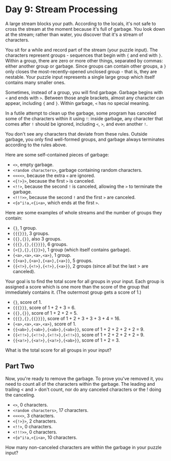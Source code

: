 # Day 9: Stream Processing

A large stream blocks your path.
According to the locals, it's not safe to cross the stream
at the moment because it's full of garbage.
You look down at the stream; rather than water,
you discover that it's a stream of characters.

You sit for a while and record part of the stream (your puzzle input).
The characters represent groups - sequences that begin with `{` and end with `}`.
Within a group, there are zero or more other things,
separated by commas: either another group or garbage.
Since groups can contain other groups, a `}` only closes
the most-recently-opened unclosed group - that is, they are nestable.
Your puzzle input represents a single large
group which itself contains many smaller ones.

Sometimes, instead of a group, you will find garbage.
Garbage begins with `<` and ends with `>`.
Between those angle brackets, almost any character can appear,
including `{` and `}`. Within garbage, `<` has no special meaning.

In a futile attempt to clean up the garbage, some program has canceled
some of the characters within it using `!`: inside garbage,
any character that comes after `!` should be ignored,
including `<`, `>`, and even another `!`.

You don't see any characters that deviate from these rules.
Outside garbage, you only find well-formed groups,
and garbage always terminates according to the rules above.

Here are some self-contained pieces of garbage:

- `<>`, empty garbage.
- `<random characters>`, garbage containing random characters.
- `<<<<>`, because the extra `<` are ignored.
- `<{!>}>`, because the first `>` is canceled.
- `<!!>`, because the second `!` is canceled, allowing the `>` to terminate the garbage.
- `<!!!>>`, because the second `!` and the first `>` are canceled.
- `<{o"i!a,<{i<a>`, which ends at the first `>`.

Here are some examples of whole streams and the number of groups they contain:

- `{}`, 1 group.
- `{{{}}}`, 3 groups.
- `{{},{}}`, also 3 groups.
- `{{{},{},{{}}}}`, 6 groups.
- `{<{},{},{{}}>}`, 1 group (which itself contains garbage).
- `{<a>,<a>,<a>,<a>}`, 1 group.
- `{{<a>},{<a>},{<a>},{<a>}}`, 5 groups.
- `{{<!>},{<!>},{<!>},{<a>}}`, 2 groups (since all but the last > are canceled).

Your goal is to find the total score for all groups in your input.
Each group is assigned a score which is one more than the score
of the group that immediately contains it. (The outermost group gets a score of 1.)

- `{}`, score of 1.
- `{{{}}}`, score of 1 + 2 + 3 = 6.
- `{{},{}}`, score of 1 + 2 + 2 = 5.
- `{{{},{},{{}}}}`, score of 1 + 2 + 3 + 3 + 3 + 4 = 16.
- `{<a>,<a>,<a>,<a>}`, score of 1.
- `{{<ab>},{<ab>},{<ab>},{<ab>}}`, score of 1 + 2 + 2 + 2 + 2 = 9.
- `{{<!!>},{<!!>},{<!!>},{<!!>}}`, score of 1 + 2 + 2 + 2 + 2 = 9.
- `{{<a!>},{<a!>},{<a!>},{<ab>}}`, score of 1 + 2 = 3.

What is the total score for all groups in your input?

## Part Two

Now, you're ready to remove the garbage.
To prove you've removed it, you need to count all of the characters within the garbage.
The leading and trailing < and > don't count,
nor do any canceled characters or the ! doing the canceling.

- `<>`, 0 characters.
- `<random characters>`, 17 characters.
- `<<<<>`, 3 characters.
- `<{!>}>`, 2 characters.
- `<!!>`, 0 characters.
- `<!!!>>`, 0 characters.
- `<{o"i!a,<{i<a>`, 10 characters.

How many non-canceled characters are within the garbage in your puzzle input?
